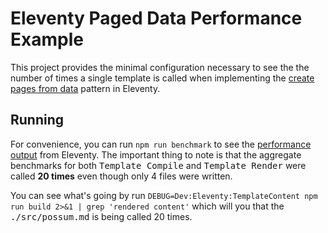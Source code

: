 # Eleventy Paged Data Performance Example

This project provides the minimal configuration necessary to see the the number of times a single template is called when implementing the [create pages from data](https://www.11ty.dev/docs/pages-from-data/) pattern in Eleventy.

## Running

For convenience, you can run `npm run benchmark` to see the [performance output](https://www.11ty.dev/docs/debug-performance/) from Eleventy. The important thing to note is that the aggregate benchmarks for both <samp>Template Compile</samp> and <samp>Template Render</samp> were called **20 times** even though only 4 files were written.

You can see what's going by run `DEBUG=Dev:Eleventy:TemplateContent npm run build 2>&1 | grep 'rendered content'` which will you that the <samp>./src/possum.md</samp> is being called 20 times.

